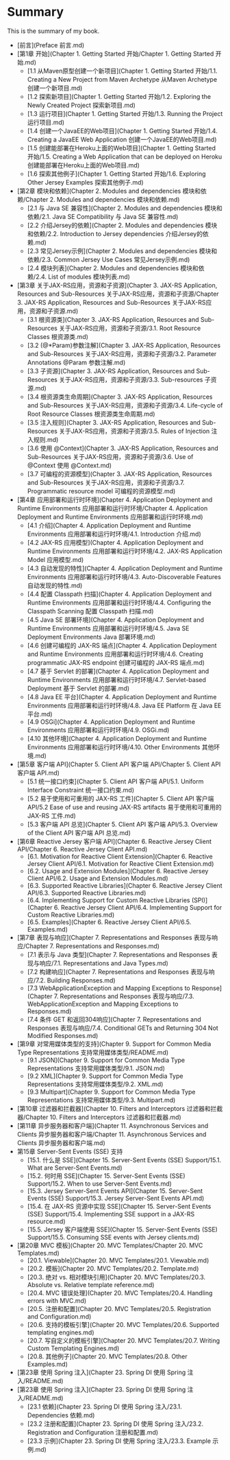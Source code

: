 # Summary

This is the summary of my book.

* [前言](Preface 前言.md)
* [第1章 开始](Chapter 1. Getting Started 开始/Chapter 1. Getting Started 开始.md)
	- [1.1 从Maven原型创建一个新项目](Chapter 1. Getting Started 开始/1.1. Creating a New Project from Maven Archetype 从Maven Archetype创建一个新项目.md)
	- [1.2 探索新项目](Chapter 1. Getting Started 开始/1.2. Exploring the Newly Created Project 探索新项目.md)
	- [1.3 运行项目](Chapter 1. Getting Started 开始/1.3. Running the Project 运行项目.md)
	- [1.4 创建一个JavaEE的Web项目](Chapter 1. Getting Started 开始/1.4. Creating a JavaEE Web Application 创建一个JavaEE的Web项目.md)
	- [1.5 创建能部署在Heroku上面的Web项目](Chapter 1. Getting Started 开始/1.5. Creating a Web Application that can be deployed on Heroku 创建能部署在Heroku上面的Web项目.md)
	- [1.6 探索其他例子](Chapter 1. Getting Started 开始/1.6. Exploring Other Jersey Examples 探索其他例子.md)
* [第2章 模块和依赖](Chapter 2. Modules and dependencies 模块和依赖/Chapter 2. Modules and dependencies 模块和依赖.md)
	- [2.1 与 Java SE 兼容性](Chapter 2. Modules and dependencies 模块和依赖/2.1. Java SE Compatibility 与 Java SE 兼容性.md)
	- [2.2 介绍Jersey的依赖](Chapter 2. Modules and dependencies 模块和依赖/2.2. Introduction to Jersey dependencies 介绍Jersey的依赖.md)
	- [2.3 常见Jersey示例](Chapter 2. Modules and dependencies 模块和依赖/2.3. Common Jersey Use Cases 常见Jersey示例.md)
	- [2.4 模块列表](Chapter 2. Modules and dependencies 模块和依赖/2.4. List of modules 模块列表.md)
* [第3章 关于JAX-RS应用，资源和子资源](Chapter 3. JAX-RS Application, Resources and Sub-Resources 关于JAX-RS应用，资源和子资源/Chapter 3. JAX-RS Application, Resources and Sub-Resources 关于JAX-RS应用，资源和子资源.md)
	- [3.1 根资源类](Chapter 3. JAX-RS Application, Resources and Sub-Resources 关于JAX-RS应用，资源和子资源/3.1. Root Resource Classes 根资源类.md)
	- [3.2 (@*Param)参数注解](Chapter 3. JAX-RS Application, Resources and Sub-Resources 关于JAX-RS应用，资源和子资源/3.2. Parameter Annotations @Param 参数注解.md)
	- [3.3 子资源](Chapter 3. JAX-RS Application, Resources and Sub-Resources 关于JAX-RS应用，资源和子资源/3.3. Sub-resources 子资源.md)
	- [3.4 根资源类生命周期](Chapter 3. JAX-RS Application, Resources and Sub-Resources 关于JAX-RS应用，资源和子资源/3.4. Life-cycle of Root Resource Classes 根资源类生命周期.md)
	- [3.5 注入规则](Chapter 3. JAX-RS Application, Resources and Sub-Resources 关于JAX-RS应用，资源和子资源/3.5. Rules of Injection 注入规则.md)
	- [3.6 使用 @Context](Chapter 3. JAX-RS Application, Resources and Sub-Resources 关于JAX-RS应用，资源和子资源/3.6. Use of @Context 使用 @Context.md)
	- [3.7 可编程的资源模型](Chapter 3. JAX-RS Application, Resources and Sub-Resources 关于JAX-RS应用，资源和子资源/3.7. Programmatic resource model 可编程的资源模型.md)
* [第4章 应用部署和运行时环境](Chapter 4. Application Deployment and Runtime Environments 应用部署和运行时环境/Chapter 4. Application Deployment and Runtime Environments 应用部署和运行时环境.md)
	- [4.1 介绍](Chapter 4. Application Deployment and Runtime Environments 应用部署和运行时环境/4.1. Introduction 介绍.md)
	- [4.2 JAX-RS 应用模型](Chapter 4. Application Deployment and Runtime Environments 应用部署和运行时环境/4.2. JAX-RS Application Model 应用模型.md)
	- [4.3 自动发现的特性](Chapter 4. Application Deployment and Runtime Environments 应用部署和运行时环境/4.3. Auto-Discoverable Features 自动发现的特性.md)
	- [4.4 配置 Classpath 扫描](Chapter 4. Application Deployment and Runtime Environments 应用部署和运行时环境/4.4. Configuring the Classpath Scanning 配置 Classpath 扫描.md)
	- [4.5 Java SE 部署环境](Chapter 4. Application Deployment and Runtime Environments 应用部署和运行时环境/4.5. Java SE Deployment Environments Java 部署环境.md)
	- [4.6 创建可编程的 JAX-RS 端点](Chapter 4. Application Deployment and Runtime Environments 应用部署和运行时环境/4.6. Creating programmatic JAX-RS endpoint 创建可编程的 JAX-RS 端点.md)
	- [4.7 基于 Servlet 的部署](Chapter 4. Application Deployment and Runtime Environments 应用部署和运行时环境/4.7. Servlet-based Deployment 基于 Servlet 的部署.md)
	- [4.8 Java EE 平台](Chapter 4. Application Deployment and Runtime Environments 应用部署和运行时环境/4.8. Java EE Platform 在 Java EE 平台.md)
	- [4.9 OSGi](Chapter 4. Application Deployment and Runtime Environments 应用部署和运行时环境/4.9. OSGi.md)
	- [4.10 其他环境](Chapter 4. Application Deployment and Runtime Environments 应用部署和运行时环境/4.10. Other Environments 其他环境.md)
* [第5章 客户端 API](Chapter 5. Client API 客户端 API/Chapter 5. Client API 客户端 API.md)
	- [5.1 统一接口约束](Chapter 5. Client API 客户端 API/5.1. Uniform Interface Constraint 统一接口约束.md)
	- [5.2 易于使用和可重用的 JAX-RS 工件](Chapter 5. Client API 客户端 API/5.2 Ease of use and reusing JAX-RS artifacts 易于使用和可重用的 JAX-RS 工件.md)
	- [5.3 客户端 API 总览](Chapter 5. Client API 客户端 API/5.3. Overview of the Client API 客户端 API 总览.md)
* [第6章 Reactive Jersey 客户端 API](Chapter 6. Reactive Jersey Client API/Chapter 6. Reactive Jersey Client API.md)
	- [6.1. Motivation for Reactive Client Extension](Chapter 6. Reactive Jersey Client API/6.1. Motivation for Reactive Client Extension.md)
	- [6.2. Usage and Extension Modules](Chapter 6. Reactive Jersey Client API/6.2. Usage and Extension Modules.md)
	- [6.3. Supported Reactive Libraries](Chapter 6. Reactive Jersey Client API/6.3. Supported Reactive Libraries.md)
	- [6.4. Implementing Support for Custom Reactive Libraries (SPI)](Chapter 6. Reactive Jersey Client API/6.4. Implementing Support for Custom Reactive Libraries.md)
	- [6.5. Examples](Chapter 6. Reactive Jersey Client API/6.5. Examples.md)
* [第7章 表现与响应](Chapter 7. Representations and Responses 表现与响应/Chapter 7. Representations and Responses.md)
	- [7.1 表示与 Java 类型](Chapter 7. Representations and Responses 表现与响应/7.1. Representations and Java Types.md)
	- [7.2 构建响应](Chapter 7. Representations and Responses 表现与响应/7.2. Building Responses.md)
	- [7.3 WebApplicationException and Mapping Exceptions to Response](Chapter 7. Representations and Responses 表现与响应/7.3. WebApplicationException and Mapping Exceptions to Responses.md)
	- [7.4 条件 GET 和返回304响应](Chapter 7. Representations and Responses 表现与响应/7.4. Conditional GETs and Returning 304  Not Modified Responses.md)
* [第9章 对常用媒体类型的支持](Chapter 9. Support for Common Media Type Representations 支持常用媒体类型/README.md)
	- [9.1 JSON](Chapter 9. Support for Common Media Type Representations 支持常用媒体类型/9.1. JSON.md)
	- [9.2 XML](Chapter 9. Support for Common Media Type Representations 支持常用媒体类型/9.2. XML.md)
	- [9.3 Multipart](Chapter 9. Support for Common Media Type Representations 支持常用媒体类型/9.3. Multipart.md)
* [第10章 过滤器和拦截器](Chapter 10. Filters and Interceptors 过滤器和拦截器/Chapter 10. Filters and Interceptors 过滤器和拦截器.md)
* [第11章 异步服务器和客户端](Chapter 11. Asynchronous Services and Clients 异步服务器和客户端/Chapter 11. Asynchronous Services and Clients 异步服务器和客户端.md)
* 第15章 Server-Sent Events (SSE) 支持
	- [15.1. 什么是 SSE](Chapter 15. Server-Sent Events (SSE) Support/15.1. What are Server-Sent Events.md)
	- [15.2. 何时用 SSE](Chapter 15. Server-Sent Events (SSE) Support/15.2. When to use Server-Sent Events.md)
	- [15.3. Jersey Server-Sent Events API](Chapter 15. Server-Sent Events (SSE) Support/15.3. Jersey Server-Sent Events API.md)
	- [15.4. 在 JAX-RS 资源中实现 SSE](Chapter 15. Server-Sent Events (SSE) Support/15.4. Implementing SSE support in a JAX-RS resource.md)
	- [15.5. Jersey 客户端使用 SSE](Chapter 15. Server-Sent Events (SSE) Support/15.5. Consuming SSE events with Jersey clients.md)
* [第20章 MVC 模板](Chapter 20. MVC Templates/Chapter 20. MVC Templates.md)
	- [20.1. Viewable](Chapter 20. MVC Templates/20.1. Viewable.md)
	- [20.2. 模板](Chapter 20. MVC Templates/20.2. Template.md)
	- [20.3. 绝对 vs. 相对模块引用](Chapter 20. MVC Templates/20.3. Absolute vs. Relative template reference.md)
	- [20.4. MVC 错误处理](Chapter 20. MVC Templates/20.4. Handling errors with MVC.md)
	- [20.5. 注册和配置](Chapter 20. MVC Templates/20.5. Registration and Configuration.md)
	- [20.6. 支持的模板引擎](Chapter 20. MVC Templates/20.6. Supported templating engines.md)
	- [20.7. 写自定义的模板引擎](Chapter 20. MVC Templates/20.7. Writing Custom Templating Engines.md)
	- [20.8. 其他例子](Chapter 20. MVC Templates/20.8. Other Examples.md)
* [第23章 使用 Spring 注入](Chapter 23. Spring DI 使用 Spring 注入/README.md)
* [第23章 使用 Spring 注入](Chapter 23. Spring DI 使用 Spring 注入/README.md)
	- [23.1 依赖](Chapter 23. Spring DI 使用 Spring 注入/23.1. Dependencies 依赖.md)
	- [23.2 注册和配置](Chapter 23. Spring DI 使用 Spring 注入/23.2. Registration and Configuration 注册和配置.md)
	- [23.3 示例](Chapter 23. Spring DI 使用 Spring 注入/23.3. Example 示例.md)